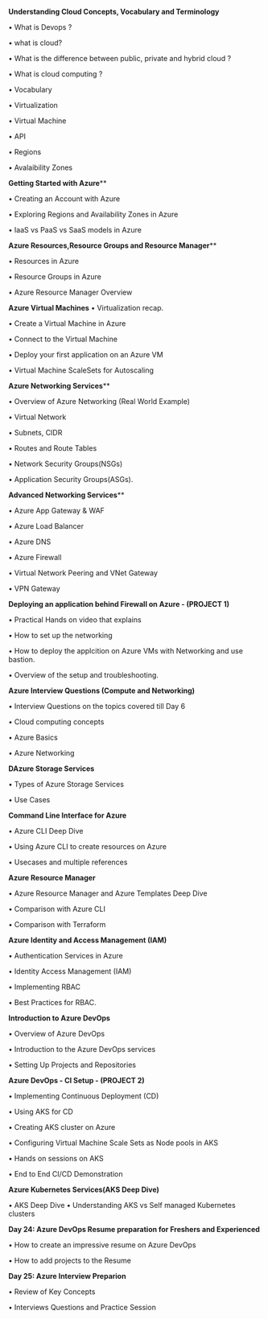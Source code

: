 **Understanding Cloud Concepts, Vocabulary and Terminology**

•	What is Devops ? 

•	what is cloud?

•	What is the difference between public, private and hybrid cloud ?

•	What is cloud computing ?

•	Vocabulary

•	Virtualization

•	Virtual Machine

•	API

•	Regions

•	Avalaibility Zones


**Getting Started with Azure****

•	Creating an Account with Azure

•	Exploring Regions and Availability Zones in Azure

•	IaaS vs PaaS vs SaaS models in Azure

**Azure Resources,Resource Groups and Resource Manager****

•	Resources in Azure

•	Resource Groups in Azure

•	Azure Resource Manager Overview

**Azure Virtual Machines**
•	Virtualization recap.

•	Create a Virtual Machine in Azure

•	Connect to the Virtual Machine

•	Deploy your first application on an Azure VM

•	Virtual Machine ScaleSets for Autoscaling

**Azure Networking Services****

•	Overview of Azure Networking (Real World Example)

•	Virtual Network

•	Subnets, CIDR

•	Routes and Route Tables

•	Network Security Groups(NSGs)

•	Application Security Groups(ASGs).

**Advanced Networking Services****

•	Azure App Gateway & WAF

•	Azure Load Balancer

•	Azure DNS

•	Azure Firewall

•	Virtual Network Peering and VNet Gateway

•	VPN Gateway

**Deploying an application behind Firewall on Azure - (PROJECT 1)**

•	Practical Hands on video that explains

•	How to set up the networking

•	How to deploy the applcition on Azure VMs with Networking and use bastion.

•	Overview of the setup and troubleshooting.

**Azure Interview Questions (Compute and Networking)**

•	Interview Questions on the topics covered till Day 6

•	Cloud computing concepts

•	Azure Basics

•	Azure Networking

**DAzure Storage Services**

•	Types of Azure Storage Services

•	Use Cases

**Command Line Interface for Azure**

•	Azure CLI Deep Dive

•	Using Azure CLI to create resources on Azure

•	Usecases and multiple references

**Azure Resource Manager**

•	Azure Resource Manager and Azure Templates Deep Dive

•	Comparison with Azure CLI

•	Comparison with Terraform

**Azure Identity and Access Management (IAM)**

•	Authentication Services in Azure

•	Identity Access Management (IAM)

•	Implementing RBAC

•	Best Practices for RBAC.

**Introduction to Azure DevOps**

•	Overview of Azure DevOps

•	Introduction to the Azure DevOps services

•	Setting Up Projects and Repositories

**Azure DevOps - CI Setup - (PROJECT 2)**

•	Implementing Continuous Deployment (CD)

•	Using AKS for CD

•	Creating AKS cluster on Azure

•	Configuring Virtual Machine Scale Sets as Node pools in AKS

•	Hands on sessions on AKS

•	End to End CI/CD Demonstration

**Azure Kubernetes Services(AKS Deep Dive)**

•	AKS Deep Dive
•	Understanding AKS vs Self managed Kubernetes clusters

**Day 24: Azure DevOps Resume preparation for Freshers and Experienced**

•	How to create an impressive resume on Azure DevOps

•	How to add projects to the Resume

**Day 25: Azure Interview Preparion**

•	Review of Key Concepts

•	Interviews Questions and Practice Session



